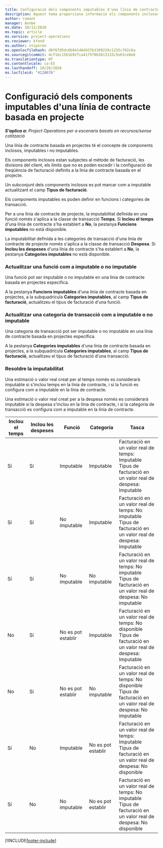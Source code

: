 ```yaml
---
title: Configuració dels components imputables d'una línia de contracte basada en projecte
description: Aquest tema proporciona informació els components inclosos, imputables i no imputables a les línies de contracte.
author: rumant
manager: Annbe
ms.date: 10/12/2020
ms.topic: article
ms.service: project-operations
ms.reviewer: kfend
ms.author: stsporen
ms.openlocfilehash: d6f67d5dc6b94148d437b3399229c1235c702c6a
ms.sourcegitcommit: 4cf1dc1561b92fca4175f0b3813133c5e63ce8e6
ms.translationtype: HT
ms.contentlocale: ca-ES
ms.lasthandoff: 10/28/2020
ms.locfileid: "4128676"
---
```

# <a name="configure-chargeable-components-of-a-project-based-contract-line"></a>Configuració dels components imputables d'una línia de contracte basada en projecte

_**S'aplica a:** Project Operations per a escenaris basats en recursos/sense cotització_

Una línia de contracte basada en projectes té el concepte de components inclosos, imputables i no imputables.

Els components inclosos estan subjectes al mètode de facturació, les divisions del client, els límits que no es poden excedir i la configuració de freqüència de facturació definits a la línia de contracte basada en el projecte.

Un subconjunt dels components inclosos es pot marcar com a imputable actualitzant el camp **Tipus de facturació**.

Els components imputables es poden definir en funcions i categories de transacció.

Per a una línia de contracte de projecte, la imputabilitat definida en una funció només s'aplica a la classe de transacció **Temps**. Si **Inclou el temps** d'una línia de contracte s'ha establert a **No**, la pestanya **Funcions imputables** no està disponible.

La imputabilitat definida a les categories de transacció d'una línia de contracte de projecte només s'aplica a la classe de transacció **Despesa**. Si **Inclou les despeses** d'una línia de contracte s'ha establert a **No**, la pestanya **Categories imputables** no està disponible.

### <a name="update-a-role-to-be-chargeable-or-non-chargeable"></a>Actualitzar una funció com a imputable o no imputable

Una funció pot ser imputable o no imputable en una línia de contracte basada en projectes específica.

A la pestanya **Funcions imputables** d'una línia de contracte basada en projectes, a la subquadrícula **Categories imputables**, al camp **Tipus de facturació**, actualitzeu el tipus de facturació d'una funció.

### <a name="update-a-transaction-category-to-be-chargeable-or-non-chargeable"></a>Actualitzar una categoria de transacció com a imputable o no imputable

Una categoria de transacció pot ser imputable o no imputable en una línia de contracte basada en projectes específica.

A la pestanya **Categories imputables** d'una línia de contracte basada en projectes, a la subquadrícula **Categories imputables**, al camp **Tipus de facturació**, actualitzeu el tipus de facturació d'una transacció.

### <a name="resolve-chargeability"></a>Resoldre la imputabilitat

Una estimació o valor real creat per al temps només es considerarà imputable si s'inclou temps en la línia de contracte, i si la funció es configura com a imputable en la línia de contracte.

Una estimació o valor real creat per a la despesa només es considerarà imputable si la despesa s'inclou en la línia de contracte, i si la categoria de transacció es configura com a imputable en la línia de contracte.

| Inclou el temps | Inclou les despeses | Funció | Categoria | Tasca |
| --- | --- | --- | --- | --- |
| Sí | Sí | Imputable | Imputable | Facturació en un valor real de temps: Imputable </br>Tipus de facturació en un valor real de despesa: Imputable |
| Sí | Sí | No imputable | Imputable | Facturació en un valor real de temps: No imputable </br>Tipus de facturació en un valor real de despesa: Imputable |
| Sí | Sí | No imputable | No imputable | Facturació en un valor real de temps: No imputable </br>Tipus de facturació en un valor real de despesa: No imputable |
| No | Sí | No es pot establir | Imputable | Facturació en un valor real de temps: No disponible </br>Tipus de facturació en un valor real de despesa: Imputable |
| No | Sí | No es pot establir | No imputable | Facturació en un valor real de temps: No disponible </br>Tipus de facturació en un valor real de despesa: No imputable |
| Sí | No | Imputable | No es pot establir | Facturació en un valor real de temps: Imputable </br>Tipus de facturació en un valor real de despesa: No disponible |
| Sí | No | No imputable | No es pot establir | Facturació en un valor real de temps: No imputable </br> Tipus de facturació en un valor real de despesa: No disponible |


[!INCLUDE[footer-include](../includes/footer-banner.md)]
